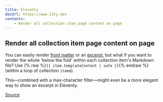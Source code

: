 ```yaml
---
title: Eleventy
docUrl: https://www.11ty.dev
contents:
    - Render all collection item page content on page
---
```


## Render all collection item page content on page

You can easily render [front matter](https://www.11ty.dev/docs/data-frontmatter/) or an [excerpt](https://www.11ty.dev/docs/data-frontmatter-customize/#example-parse-excerpts-from-content), but what if you want to render the whole 'below the fold' within each collection item's Markdown file? Use {% raw %}`{{ item.templateContent | safe }}`{% endraw %} (within a loop of collection `item`s).

This—combined with a max-character filter—might even be a more elegant way to show an excerpt in Eleventy.

[Source](https://www.reddit.com/r/eleventy/comments/gir3id/full_posts_in_the_homepage/fqmziay)
